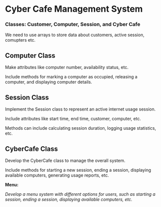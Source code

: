# Cyber Cafe Management System 

### **Classes**: Customer, Computer, Session, and Cyber Cafe

We need to use arrays to store data about customers, active session, comupters etc.

## Computer Class
Make attributes like computer number, availability
status, etc.

Include methods for marking a computer as occupied, releasing a
computer, and displaying computer details.


## Session Class
Implement the Session class to represent an active internet usage session.

Include attributes like start time, end time, customer, computer, etc.

Methods can include calculating session duration, logging usage statistics, etc.

## CyberCafe Class
Develop the CyberCafe class to manage the overall system.

Include methods for starting a new session, ending a session, displaying available
computers, generating usage reports, etc.


__Menu:__

_Develop a menu system with different options for users, such as starting a session,
ending a session, displaying available computers, etc._
